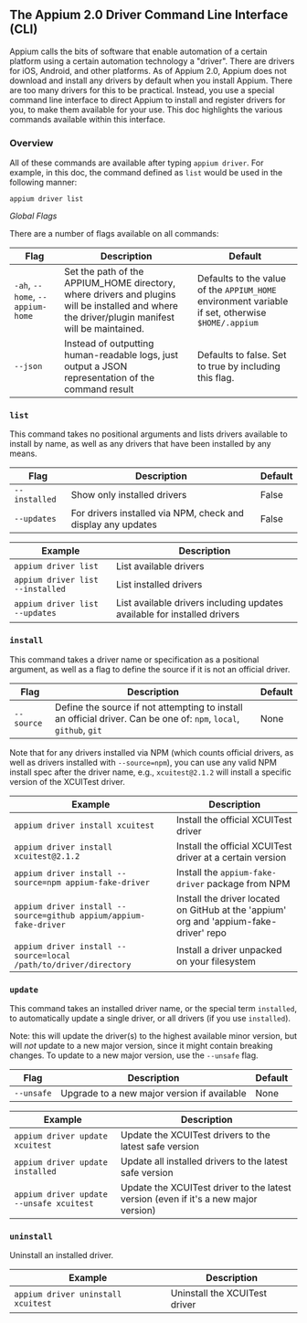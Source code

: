 ## The Appium 2.0 Driver Command Line Interface (CLI)

Appium calls the bits of software that enable automation of a certain platform using a certain automation technology a "driver". There are drivers for iOS, Android, and other platforms. As of Appium 2.0, Appium does not download and install any drivers by default when you install Appium. There are too many drivers for this to be practical. Instead, you use a special command line interface to direct Appium to install and register drivers for you, to make them available for your use. This doc highlights the various commands available within this interface.

### Overview

All of these commands are available after typing `appium driver`. For example, in this doc, the command defined as `list` would be used in the following manner:

```
appium driver list
```

*Global Flags*

There are a number of flags available on all commands:

|Flag|Description|Default|
|----|-----------|-------|
|`-ah`, `--home`, `--appium-home`|Set the path of the APPIUM_HOME directory, where drivers and plugins will be installed and where the driver/plugin manifest will be maintained.|Defaults to the value of the `APPIUM_HOME` environment variable if set, otherwise `$HOME/.appium`|
|`--json`|Instead of outputting human-readable logs, just output a JSON representation of the command result|Defaults to false. Set to true by including this flag.|

### `list`

This command takes no positional arguments and lists drivers available to install by name, as well as any drivers that have been installed by any means.

|Flag|Description|Default|
|----|-----------|-------|
|`--installed`|Show only installed drivers|False|
|`--updates`|For drivers installed via NPM, check and display any updates|False|

|Example|Description|
|-------|-----------|
|`appium driver list`|List available drivers|
|`appium driver list --installed`|List installed drivers|
|`appium driver list --updates`|List available drivers including updates available for installed drivers|

### `install`

This command takes a driver name or specification as a positional argument, as well as a flag to define the source if it is not an official driver.

|Flag|Description|Default|
|----|-----------|-------|
|`--source`|Define the source if not attempting to install an official driver. Can be one of: `npm`, `local`, `github`, `git`|None|

Note that for any drivers installed via NPM (which counts official drivers, as well as drivers installed with `--source=npm`), you can use any valid NPM install spec after the driver name, e.g., `xcuitest@2.1.2` will install a specific version of the XCUITest driver.

|Example|Description|
|-------|-----------|
|`appium driver install xcuitest`|Install the official XCUITest driver|
|`appium driver install xcuitest@2.1.2`|Install the official XCUITest driver at a certain version|
|`appium driver install --source=npm appium-fake-driver`|Install the `appium-fake-driver` package from NPM|
|`appium driver install --source=github appium/appium-fake-driver`|Install the driver located on GitHub at the 'appium' org and 'appium-fake-driver' repo|
|`appium driver install --source=local /path/to/driver/directory`|Install a driver unpacked on your filesystem|

### `update`

This command takes an installed driver name, or the special term `installed`, to automatically update a single driver, or all drivers (if you use `installed`).

Note: this will update the driver(s) to the highest available minor version, but will *not* update to a new major version, since it might contain breaking changes. To update to a new major version, use the `--unsafe` flag.

|Flag|Description|Default|
|----|-----------|-------|
|`--unsafe`|Upgrade to a new major version if available|None|

|Example|Description|
|-------|-----------|
|`appium driver update xcuitest`|Update the XCUITest drivers to the latest safe version|
|`appium driver update installed`|Update all installed drivers to the latest safe version|
|`appium driver update --unsafe xcuitest`|Update the XCUITest driver to the latest version (even if it's a new major version)|

### `uninstall`

Uninstall an installed driver.

|Example|Description|
|-------|-----------|
|`appium driver uninstall xcuitest`|Uninstall the XCUITest driver|
